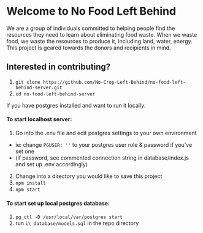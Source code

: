 # Welcome to No Food Left Behind

We are a group of individuals committed to helping people find the resources they need
to learn about eliminating food waste. When we waste food, we waste the resources to 
produce it, including land, water, energy. This project is geared towards the donors
and recipients in mind.

## Interested in contributing?
1. `git clone https://github.com/No-Crop-Left-Behind/no-food-left-behind-server.git`
2. `cd no-food-left-behind-server`

If you have postgres installed and want to run it locally:
#### To start localhost server:
1. Go into the .env file and edit postgres settings to your own environment
- ie: change `PGUSER: ''` to your postgres user role & password if you've set one
- (if password, see commented connection string in database/index.js and set up .env accordingly)
2. Change into a directory you would like to save this project
3. `npm install`
4. `npm start`

#### To start set up local postgres database:
1. `pg_ctl -D /usr/local/var/postgres start`
2. run `i\ database/models.sql` in the repo directory
